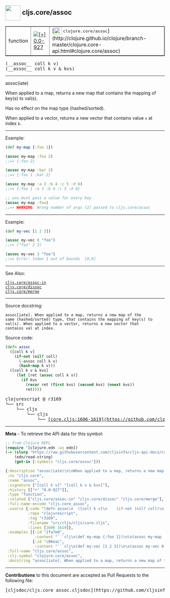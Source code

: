 ## <img width="48px" valign="middle" src="http://i.imgur.com/Hi20huC.png"> cljs.core/assoc

 <table border="1">
<tr>

<td>function</td>
<td><a href="https://github.com/cljsinfo/cljs-api-docs/tree/0.0-927"><img valign="middle" alt="[+] 0.0-927" src="https://img.shields.io/badge/+-0.0--927-lightgrey.svg"></a> </td>
<td>
[<img height="24px" valign="middle" src="http://i.imgur.com/1GjPKvB.png"> <samp>clojure.core/assoc</samp>](http://clojure.github.io/clojure/branch-master/clojure.core-api.html#clojure.core/assoc)
</td>
</tr>
</table>

 <samp>
(__assoc__ coll k v)<br>
</samp>
 <samp>
(__assoc__ coll k v & kvs)<br>
</samp>

---

assoc(iate)

When applied to a map, returns a new map that contains the mapping of key(s) to
val(s).

Has no effect on the map type (hashed/sorted).

When applied to a vector, returns a new vector that contains value `v` at index
`k`.

---

Example:

```clj
(def my-map {:foo 1})

(assoc my-map :foo 2)
;;=> {:foo 2}

(assoc my-map :bar 2)
;;=> {:foo 1 :bar 2}

(assoc my-map :a 3 :b 4 :c 5 :d 6)
;;=> {:foo 1 :a 3 :b 4 :c 5 :d 6}

;; you must pass a value for every key
(assoc my-map :foo)
;;=> WARNING: Wrong number of args (2) passed to cljs.core/assoc
```

---
Example:

```clj
(def my-vec [1 2 3])

(assoc my-vec 0 "foo")
;;=> ["foo" 2 3]

(assoc my-vec 3 "foo")
;;=> Error: Index 3 out of bounds  [0,0]
```

---

See Also:

[`cljs.core/assoc-in`](cljs.core_assoc-in.md)<br>
[`cljs.core/dissoc`](cljs.core_dissoc.md)<br>
[`cljs.core/merge`](cljs.core_merge.md)<br>

---

Source docstring:

```
assoc[iate]. When applied to a map, returns a new map of the
same (hashed/sorted) type, that contains the mapping of key(s) to
val(s). When applied to a vector, returns a new vector that
contains val at index.
```

Source code:

```clj
(defn assoc
  ([coll k v]
    (if-not (nil? coll)
      (-assoc coll k v)
      (hash-map k v)))
  ([coll k v & kvs]
     (let [ret (assoc coll k v)]
       (if kvs
         (recur ret (first kvs) (second kvs) (nnext kvs))
         ret))))
```

 <pre>
clojurescript @ r3169
└── src
    └── cljs
        └── cljs
            └── <ins>[core.cljs:1606-1619](https://github.com/clojure/clojurescript/blob/r3169/src/cljs/cljs/core.cljs#L1606-L1619)</ins>
</pre>


---

__Meta__ - To retrieve the API data for this symbol:

```clj
;; from Clojure REPL
(require '[clojure.edn :as edn])
(-> (slurp "https://raw.githubusercontent.com/cljsinfo/cljs-api-docs/catalog/cljs-api.edn")
    (edn/read-string)
    (get-in [:symbols "cljs.core/assoc"]))
```

```clj
{:description "assoc(iate)\n\nWhen applied to a map, returns a new map that contains the mapping of key(s) to\nval(s).\n\nHas no effect on the map type (hashed/sorted).\n\nWhen applied to a vector, returns a new vector that contains value `v` at index\n`k`.",
 :ns "cljs.core",
 :name "assoc",
 :signature ["[coll k v]" "[coll k v & kvs]"],
 :history [["+" "0.0-927"]],
 :type "function",
 :related ["cljs.core/assoc-in" "cljs.core/dissoc" "cljs.core/merge"],
 :full-name-encode "cljs.core_assoc",
 :source {:code "(defn assoc\n  ([coll k v]\n    (if-not (nil? coll)\n      (-assoc coll k v)\n      (hash-map k v)))\n  ([coll k v & kvs]\n     (let [ret (assoc coll k v)]\n       (if kvs\n         (recur ret (first kvs) (second kvs) (nnext kvs))\n         ret))))",
          :repo "clojurescript",
          :tag "r3169",
          :filename "src/cljs/cljs/core.cljs",
          :lines [1606 1619]},
 :examples [{:id "2fa7e0",
             :content "```clj\n(def my-map {:foo 1})\n\n(assoc my-map :foo 2)\n;;=> {:foo 2}\n\n(assoc my-map :bar 2)\n;;=> {:foo 1 :bar 2}\n\n(assoc my-map :a 3 :b 4 :c 5 :d 6)\n;;=> {:foo 1 :a 3 :b 4 :c 5 :d 6}\n\n;; you must pass a value for every key\n(assoc my-map :foo)\n;;=> WARNING: Wrong number of args (2) passed to cljs.core/assoc\n```"}
            {:id "c06eac",
             :content "```clj\n(def my-vec [1 2 3])\n\n(assoc my-vec 0 \"foo\")\n;;=> [\"foo\" 2 3]\n\n(assoc my-vec 3 \"foo\")\n;;=> Error: Index 3 out of bounds  [0,0]\n```"}],
 :full-name "cljs.core/assoc",
 :clj-symbol "clojure.core/assoc",
 :docstring "assoc[iate]. When applied to a map, returns a new map of the\nsame (hashed/sorted) type, that contains the mapping of key(s) to\nval(s). When applied to a vector, returns a new vector that\ncontains val at index."}

```

---

__Contributions__ to this document are accepted as Pull Requests to the following file:

 <pre>
[cljsdoc/cljs.core_assoc.cljsdoc](https://github.com/cljsinfo/cljs-api-docs/blob/master/cljsdoc/cljs.core_assoc.cljsdoc)
</pre>

